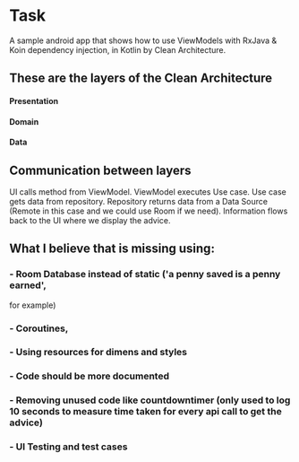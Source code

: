 # **Task**
A sample android app that shows how to use ViewModels with RxJava & Koin dependency injection, in Kotlin by Clean Architecture.


## **These are the layers of the Clean Architecture**
#### **Presentation**
#### **Domain**
#### **Data**


## **Communication between layers**
UI calls method from ViewModel.
ViewModel executes Use case.
Use case gets data from repository.
Repository returns data from a Data Source (Remote in this case and we could use Room if we need).
Information flows back to the UI where we display the advice.

## **What I believe that is missing using:**
### - Room Database instead of static ('a penny saved is a penny earned', 
for example)
### - Coroutines,
### - Using resources for dimens and styles
### - Code should be more documented
### - Removing unused code like countdowntimer (only used to log 10 seconds to measure time taken for every api call to get the advice)
### - UI Testing and test cases
